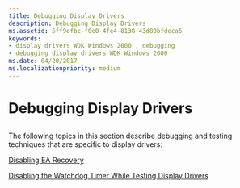 ```yaml
---
title: Debugging Display Drivers
description: Debugging Display Drivers
ms.assetid: 5ff9efbc-f0e0-4fe4-8138-43d80bfdeca6
keywords:
- display drivers WDK Windows 2000 , debugging
- debugging display drivers WDK Windows 2000
ms.date: 04/20/2017
ms.localizationpriority: medium
---
```


# Debugging Display Drivers


## <span id="ddk_debugging_display_drivers_gg"></span><span id="DDK_DEBUGGING_DISPLAY_DRIVERS_GG"></span>


The following topics in this section describe debugging and testing techniques that are specific to display drivers:

[Disabling EA Recovery](disabling-ea-recovery.md)

[Disabling the Watchdog Timer While Testing Display Drivers](disabling-the-watchdog-timer-while-testing-display-drivers.md)

 

 





